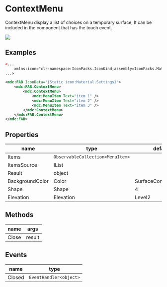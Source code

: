 # ContextMenu

ContextMenu display a list of choices on a temporary surface, It can be included in the component that has the touch event.



![](/assets/context-menus.png)


## Examples

```xml
<...
	xmlns:icon="clr-namespace:IconPacks.IconKind;assembly=IconPacks.Material"
...>

<mdc:FAB IconData="{Static icon:Material.Settings}">
	<mdc:FAB.ContextMenu>
        <mdc:ContextMenu>
            <mdc:MenuItem Text="item 1" />
            <mdc:MenuItem Text="item 2" />
            <mdc:MenuItem Text="item 3" />
    	</mdc:ContextMenu>
	</mdc:FAB.ContextMenu>
</mdc:FAB>
```



## Properties

| name            | type                             | default               |
| --------------- | -------------------------------- | --------------------- |
| Items           | `ObservableCollection<MenuItem>` |                       |
| ItemsSource     | IList                            |                       |
| Result          | object                           |                       |
| BackgroundColor | Color                            | SurfaceContainerColor |
| Shape           | Shape                            | 4                     |
| Elevation       | Elevation                        | Level2                |



## Methods

| name        | args                            |
| ----------- | -------------------------------- |
| Close     | result |



## Events

| name        | type                             |
| ----------- | -------------------------------- |
| Closed     | `EventHandler<object>` |

